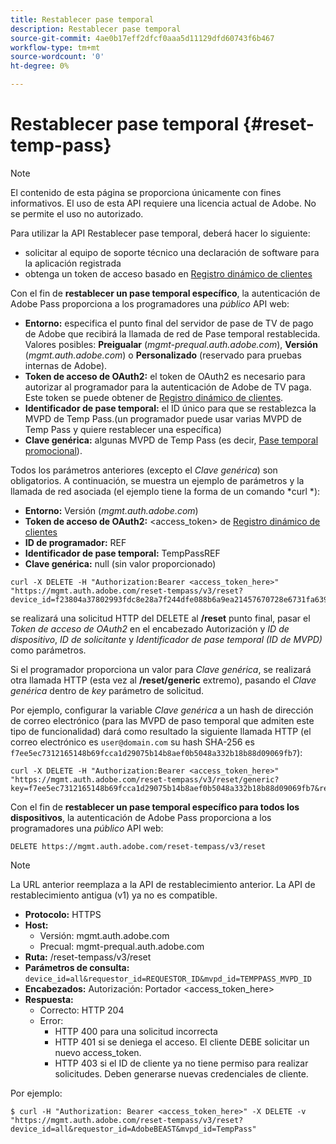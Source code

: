 ```yaml
---
title: Restablecer pase temporal
description: Restablecer pase temporal
source-git-commit: 4ae0b17eff2dfcf0aaa5d11129dfd60743f6b467
workflow-type: tm+mt
source-wordcount: '0'
ht-degree: 0%

---
```


# Restablecer pase temporal {#reset-temp-pass}

>[!NOTE]
>
>El contenido de esta página se proporciona únicamente con fines informativos. El uso de esta API requiere una licencia actual de Adobe. No se permite el uso no autorizado.
>
>Para utilizar la API Restablecer pase temporal, deberá hacer lo siguiente:
>- solicitar al equipo de soporte técnico una declaración de software para la aplicación registrada
>- obtenga un token de acceso basado en [Registro dinámico de clientes](dynamic-client-registration.md)
> 

Con el fin de **restablecer un pase temporal específico**, la autenticación de Adobe Pass proporciona a los programadores una *público* API web:

- **Entorno:** especifica el punto final del servidor de pase de TV de pago de Adobe que recibirá la llamada de red de Pase temporal restablecida. Valores posibles: **Preigualar** (*mgmt-prequal.auth.adobe.com*), **Versión** (*mgmt.auth.adobe.com*) o **Personalizado** (reservado para pruebas internas de Adobe).
- **Token de acceso de OAuth2:** el token de OAuth2 es necesario para autorizar al programador para la autenticación de Adobe de TV paga. Este token se puede obtener de [Registro dinámico de clientes](dynamic-client-registration.md).
- **Identificador de pase temporal:** el ID único para que se restablezca la MVPD de Temp Pass.(un programador puede usar varias MVPD de Temp Pass y quiere restablecer una específica)
- **Clave genérica:** algunas MVPD de Temp Pass (es decir, [Pase temporal promocional](promotional-temp-pass.md)).

Todos los parámetros anteriores (excepto el *Clave genérica*) son obligatorios. A continuación, se muestra un ejemplo de parámetros y la llamada de red asociada (el ejemplo tiene la forma de un comando *curl *):

- **Entorno:** Versión (*mgmt.auth.adobe.com*)
- **Token de acceso de OAuth2:** &lt;access_token> de [Registro dinámico de clientes](dynamic-client-registration.md)
- **ID de programador:** REF
- **Identificador de pase temporal:** TempPassREF
- **Clave genérica:** null (sin valor proporcionado)

```curl
curl -X DELETE -H "Authorization:Bearer <access_token_here>" "https://mgmt.auth.adobe.com/reset-tempass/v3/reset?device_id=f23804a37802993fdc8e28a7f244dfe088b6a9ea21457670728e6731fa639991&requestor_id=REF&mvpd_id=TempPassREF"
```

se realizará una solicitud HTTP del DELETE al **/reset** punto final, pasar el *Token de acceso de OAuth2* en el encabezado Autorización y *ID de dispositivo*, *ID de solicitante* y *Identificador de pase temporal (ID de MVPD)* como parámetros.

Si el programador proporciona un valor para *Clave genérica*, se realizará otra llamada HTTP (esta vez al **/reset/generic** extremo), pasando el *Clave genérica* dentro de *key* parámetro de solicitud.

Por ejemplo, configurar la variable *Clave genérica* a un hash de dirección de correo electrónico (para las MVPD de paso temporal que admiten este tipo de funcionalidad) dará como resultado la siguiente llamada HTTP (el correo electrónico es `user@domain.com` su hash SHA-256 es `f7ee5ec7312165148b69fcca1d29075b14b8aef0b5048a332b18b88d09069fb7`):

```curl
curl -X DELETE -H "Authorization:Bearer <access_token_here>"
"https://mgmt.auth.adobe.com/reset-tempass/v3/reset/generic?key=f7ee5ec7312165148b69fcca1d29075b14b8aef0b5048a332b18b88d09069fb7&requestor_id=REF&mvpd_id=TempPassREF"
```


Con el fin de **restablecer un pase temporal específico para todos los dispositivos**, la autenticación de Adobe Pass proporciona a los programadores una *público* API web:

```url
DELETE https://mgmt.auth.adobe.com/reset-tempass/v3/reset
```

>[!NOTE]
>La URL anterior reemplaza a la API de restablecimiento anterior. La API de restablecimiento antigua (v1) ya no es compatible.

- **Protocolo:** HTTPS
- **Host:**
   - Versión: mgmt.auth.adobe.com
   - Precual: mgmt-prequal.auth.adobe.com
- **Ruta:** /reset-tempass/v3/reset
- **Parámetros de consulta:** `device_id=all&requestor_id=REQUESTOR_ID&mvpd_id=TEMPPASS_MVPD_ID`
- **Encabezados:** Autorización: Portador &lt;access_token_here>
- **Respuesta:**
   - Correcto: HTTP 204
   - Error:
      - HTTP 400 para una solicitud incorrecta
      - HTTP 401 si se deniega el acceso. El cliente DEBE solicitar un nuevo access_token.
      - HTTP 403 si el ID de cliente ya no tiene permiso para realizar solicitudes. Deben generarse nuevas credenciales de cliente.


Por ejemplo:

```curl
$ curl -H "Authorization: Bearer <access_token_here>" -X DELETE -v "https://mgmt.auth.adobe.com/reset-tempass/v3/reset?device_id=all&requestor_id=AdobeBEAST&mvpd_id=TempPass"
```
